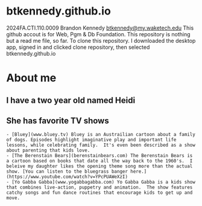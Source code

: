 # btkennedy.github.io
2024FA.CTI.110.0009
Brandon Kennedy btkennedy@my.waketech.edu
This github accout is for Web, Pgm & Db Foundation.
This repository is nothing but a read me file, so far.
To clone this repository. I downloaded the desktop app, signed in and clicked clone repository, then selected btkennedy.github.io

# About me 
## I have a two year old named Heidi
## She has favorite TV shows
    - [Bluey](www.bluey.tv) Bluey is an Austrailian cartoon about a family of dogs. Episodes highlight imaginative play and important life lessons, while celebrating family.  It's even been described as a show about parenting that kids love.
    - [The Berenstain Bears](berenstainbears.com) The Berenstain Bears is a cartoon based on books that date all the way back to the 1960's.  I beleive my daughter likes the opening theme song more than the actual show. [You can listen to the bluegrass banger here.](https://www.youtube.com/watch?v=YPcPUAWeXzI)
    - [Yo Gabba Gabba](www.yogabbagabba.com) Yo Gabba Gabba is a kids show that combines live-action, puppetry and animation.  The show features catchy songs and fun dance routines that encourage kids to get up and move.
